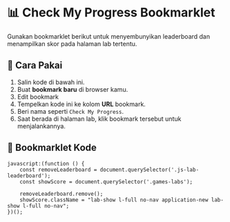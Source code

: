 # 📊 Check My Progress Bookmarklet

Gunakan bookmarklet berikut untuk menyembunyikan leaderboard dan menampilkan skor pada halaman lab tertentu.

## 🔧 Cara Pakai

1. Salin kode di bawah ini.
2. Buat **bookmark baru** di browser kamu.
3. Edit bookmark
4. Tempelkan kode ini ke kolom **URL** bookmark.
5. Beri nama seperti `Check My Progress`.
6. Saat berada di halaman lab, klik bookmark tersebut untuk menjalankannya.

## 📜 Bookmarklet Kode

```
javascript:(function () {
    const removeLeaderboard = document.querySelector('.js-lab-leaderboard');
    const showScore = document.querySelector('.games-labs');

    removeLeaderboard.remove();
    showScore.className = "lab-show l-full no-nav application-new lab-show l-full no-nav";
})();

```
